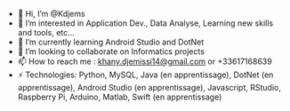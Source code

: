 - 👋 Hi, I’m @Kdjems
- 👀 I’m interested in Application Dev., Data Analyse, Learning new skills and tools, etc...
- 🌱 I’m currently learning Android Studio and DotNet
- 💞️ I’m looking to collaborate on Informatics projects
- 📫 How to reach me : khany.djemissi14@gmail.com or +33617168639
- ⚡ Technologies: Python, MySQL, Java (en apprentissage), DotNet (en apprentissage), Android Studio (en apprentissage), Javascript, RStudio, Raspberry Pi, Arduino, Matlab, Swift (en apprentissage)

<!---
Kdjems/Kdjems is a ✨ special ✨ repository because its `README.md` (this file) appears on your GitHub profile.
You can click the Preview link to take a look at your changes.
--->
